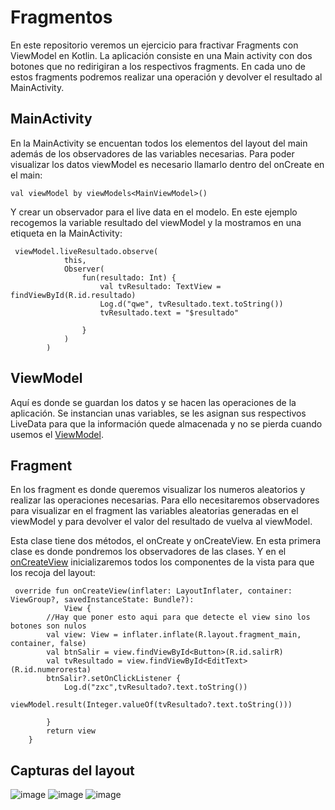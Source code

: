 # Fragmentos

En este repositorio veremos un ejercicio para fractivar Fragments con ViewModel en Kotlin. 
La aplicación consiste en una Main activity con dos botones que no redirigiran a los respectivos fragments. 
En cada uno de estos fragments podremos realizar una operación y devolver el resultado al MainActivity.

## MainActivity

En la MainActivity se encuentan todos los elementos del layout del main además de los observadores de las variables necesarias. 
Para poder visualizar los datos viewModel es necesario llamarlo dentro del onCreate en el main:

```
val viewModel by viewModels<MainViewModel>()
```
Y crear un observador para el live data en el modelo. En este ejemplo recogemos la variable resultado del viewModel y la mostramos
en una etiqueta en la MainActivity:

```
 viewModel.liveResultado.observe(
            this,
            Observer(
                fun(resultado: Int) {
                    val tvResultado: TextView = findViewById(R.id.resultado)
                    Log.d("qwe", tvResultado.text.toString())
                    tvResultado.text = "$resultado"

                }
            )
        )
```

## ViewModel

Aquí es donde se guardan los datos y se hacen las operaciones de la aplicación. Se instancian unas variables, se les asignan sus respectivos LiveData
para que la información quede almacenada y no se pierda cuando usemos el [ViewModel](https://github.com/GorillaGrip/Fragmentos/commit/f017fea8ed426bed8e681699cf65e40c6b826cc9).

## Fragment

En los fragment es donde queremos visualizar los numeros aleatorios y realizar las operaciones necesarias.
Para ello necesitaremos observadores para visualizar en el fragment las variables aleatorias generadas en el viewModel y para devolver el valor
del resultado de vuelva al viewModel. 

Esta clase tiene dos métodos, el onCreate y onCreateView. En esta primera clase es donde pondremos los observadores de las clases.
Y en el [onCreateView](https://github.com/GorillaGrip/Fragmentos/commit/2f030dbab1e2009546956ff26c736ae29daa8fd7#diff-3262557c6354e8dff503be6250078f5add1ab5a9bbea1a19af1514163e1b6dab) inicializaremos todos los componentes de la vista para que los recoja del layout:
```
 override fun onCreateView(inflater: LayoutInflater, container: ViewGroup?, savedInstanceState: Bundle?):
            View {
        //Hay que poner esto aqui para que detecte el view sino los botones son nulos
        val view: View = inflater.inflate(R.layout.fragment_main, container, false)
        val btnSalir = view.findViewById<Button>(R.id.salirR)
        val tvResultado = view.findViewById<EditText>(R.id.numeroresta)
        btnSalir?.setOnClickListener {
            Log.d("zxc",tvResultado?.text.toString())
            viewModel.result(Integer.valueOf(tvResultado?.text.toString()))

        }
        return view
    }
```

## Capturas del layout

![image](https://user-images.githubusercontent.com/91197967/216401260-b8e28dc8-bbc8-4b97-b696-25f59c06ae14.png)
![image](https://user-images.githubusercontent.com/91197967/216401605-ccbd8364-4b9c-4cd6-8b03-160daad78699.png)
![image](https://user-images.githubusercontent.com/91197967/216403009-7d1ed665-b626-449d-8295-e678ab1428e4.png)





